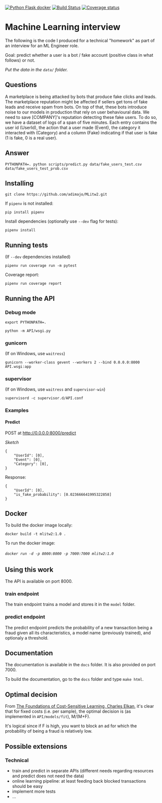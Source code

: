 [![Python Flask docker](https://github.com/adimajo/MLitw2/actions/workflows/python-flask.yml/badge.svg)](https://github.com/adimajo/MLitw2/actions/workflows/python-flask.yml)
[![Build Status](https://app.travis-ci.com/adimajo/MLitw2.svg?token=opB6ydhp1rfhZkQiU4AY&branch=master)](https://app.travis-ci.com/adimajo/MLitw2)
[![Coverage status](https://codecov.io/gh/adimajo/MLitw2/branch/master/graph/badge.svg)](https://codecov.io/github/adimajo/MLitw2?branch=master)

# Machine Learning interview

The following is the code I produced for a technical "homework" as part of an interview
for an ML Engineer role.

Goal: predict whether a user is a bot / fake account (positive class in what follows) or not.

*Put the data in the `data/` folder.*

## Questions

A marketplace is being attacked by bots that produce fake clicks and leads.
The marketplace reputation might be affected if sellers get tons of fake leads and receive spam from bots.
On top of that, these bots introduce noise to our models in production that rely on user behavioural data.
We need to save [COMPANY]'s reputation detecting these fake users. To do so, we have a dataset of logs of a span
of five minutes. Each entry contains the user id (UserId), the action that a user made (Event), the category it
interacted with (Category) and a column (Fake) indicating if that user is fake (1 is fake, 0 is a real user).

## Answer

`PYTHONPATH=. python scripts/predict.py data/fake_users_test.csv data/fake_users_test_prob.csv`

## Installing

`git clone https://github.com/adimajo/MLitw2.git`

If `pipenv` is not installed:

`pip install pipenv`

Install dependencies (optionally use `--dev` flag for tests):

`pipenv install`

## Running tests

(If `--dev` dependencies installed)

`pipenv run coverage run -m pytest`

Coverage report:

`pipenv run coverage report`

## Running the API

### Debug mode

`export PYTHONPATH=.`

`python -m API/wsgi.py`

### gunicorn

(If on Windows, use `waitress`)

`gunicorn --worker-class gevent --workers 2 --bind 0.0.0.0:8000 API.wsgi:app`

### supervisor

(If on Windows, use `waitress` and `supervisor-win`)

`supervisord -c supervisor.d/API.conf`

### Examples

#### Predict

POST at http://0.0.0.0:8000/predict

*Sketch*

```
{
    "UserId": [0],
    "Event": [0],
    "Category": [0],
}
```

Response:
```
{
    "UserId": [0],
    "is_fake_probability": [0.023666641995322858]
}
```

## Docker

To build the docker image locally:

`docker build -t mlitw2:1.0 .`

To run the docker image:

###### `docker run -d -p 8000:8000 -p 7000:7000 mlitw2:1.0`

## Using this work

The API is available on port 8000.

### train endpoint

The train endpoint trains a model and stores it in the `model` folder.

### predict endpoint

The predict endpoint predicts the probability of a new transaction being a fraud
given all its characteristics, a model name (previously trained), and optionaly a threshold.

## Documentation

The documentation is available in the `docs` folder. It is also provided on port 7000.

To build the documentation, go to the `docs` folder and type `make html`.

## Optimal decision

From [The Foundations of Cost-Sensitive Learning, Charles Elkan](http://web.cs.iastate.edu/~honavar/elkan.pdf), 
it's clear that for fixed costs (i.e. per sample), the optimal decision is (as implemented in `API/models/fit`), M/(M+F).

It's logical since if F is high, you want to block an ad for which the probability of being a fraud is relatively low.

## Possible extensions

### Technical

* train and predict in separate APIs (different needs regarding resources and predict does not need the data)
* online learning pipeline: at least feeding back blocked transactions should be easy
* implement more tests
* ...

